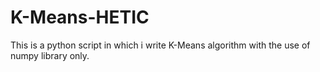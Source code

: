 # K-Means-HETIC
This is a python script in which i write K-Means algorithm with the use of numpy library only.
